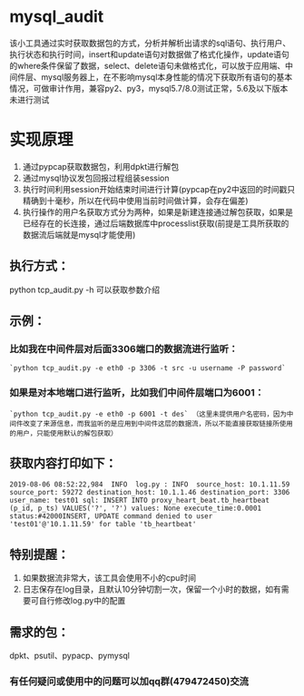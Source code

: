 # mysql_audit

该小工具通过实时获取数据包的方式，分析并解析出请求的sql语句、执行用户、执行状态和执行时间，insert和update语句对数据做了格式化操作，update语句的where条件保留了数据，select、delete语句未做格式化，可以放于应用端、中间件层、mysql服务器上，在不影响mysql本身性能的情况下获取所有语句的基本情况，可做审计作用，兼容py2、py3，mysql5.7/8.0测试正常，5.6及以下版本未进行测试



# 实现原理

 1. 通过pypcap获取数据包，利用dpkt进行解包
 2. 通过mysql协议发包回报过程组装session
 3. 执行时间利用session开始结束时间进行计算(pypcap在py2中返回的时间戳只精确到十毫秒，所以在代码中使用当前时间做计算，会存在偏差)
 4. 执行操作的用户名获取方式分为两种，如果是新建连接通过解包获取，如果是已经存在的长连接，通过后端数据库中processlist获取(前提是工具所获取的数据流后端就是mysql才能使用)

## 执行方式：

python tcp_audit.py -h 可以获取参数介绍

## 示例：

### 比如我在中间件层对后面3306端口的数据流进行监听：
	`python tcp_audit.py -e eth0 -p 3306 -t src -u username -P password`  
### 如果是对本地端口进行监听，比如我们中间件层端口为6001： 
	`python tcp_audit.py -e eth0 -p 6001 -t des` （这里未提供用户名密码，因为中间件改变了来源信息，而我监听的是应用到中间件这层的数据流，所以不能直接获取链接所使用的用户，只能使用默认的解包获取）

## 获取内容打印如下：

	2019-08-06 08:52:22,984  INFO  log.py : INFO  source_host: 10.1.11.59 source_port: 59272 destination_host: 10.1.1.46 destination_port: 3306 user_name: test01 sql: INSERT INTO proxy_heart_beat.tb_heartbeat (p_id, p_ts) VALUES('?', '?') values: None execute_time:0.0001  status:#42000INSERT, UPDATE command denied to user 'test01'@'10.1.11.59' for table 'tb_heartbeat'

## 特别提醒：

 1. 如果数据流非常大，该工具会使用不小的cpu时间
 2. 日志保存在log目录，且默认10分钟切割一次，保留一个小时的数据，如有需要可自行修改log.py中的配置

## 需求的包：

dpkt、psutil、pypacp、pymysql

### 有任何疑问或使用中的问题可以加qq群(479472450)交流


